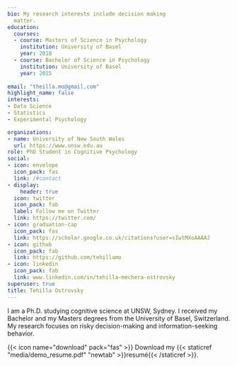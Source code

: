```yaml
---
bio: My research interests include decision making
  matter.
education:
  courses:
  - course: Masters of Science in Psychology
    institution: University of Basel
    year: 2018
  - course: Bachelor of Science in Psychology
    institution: University of Basel
    year: 2015
    
email: "theilla.mo@gmail.com"
highlight_name: false
interests:
- Data Science
- Statistics
- Experimental Psychology 

organizations:
- name: University of New South Wales
  url: https://www.unsw.edu.au
role: PhD Student in Cognitive Psychology
social:
- icon: envelope
  icon_pack: fas
  link: /#contact
- display:
    header: true
  icon: twitter
  icon_pack: fab
  label: Follow me on Twitter
  link: https://twitter.com/
- icon: graduation-cap
  icon_pack: fas
  link: https://scholar.google.co.uk/citations?user=sIwtMXoAAAAJ
- icon: github
  icon_pack: fab
  link: https://github.com/tehillamo
- icon: linkedin
  icon_pack: fab
  link: www.linkedin.com/in/tehilla-mechera-ostrovsky
superuser: true
title: Tehilla Ostrovsky
---
```


I am a Ph.D. studying cognitive science at UNSW, Sydney. I received my Bachelor and my Masters degrees from the University of Basel, Switzerland. My research focuses on risky decision-making and information-seeking behavior.  


{{< icon name="download" pack="fas" >}} Download my {{< staticref "media/demo_resume.pdf" "newtab" >}}resumé{{< /staticref >}}.
